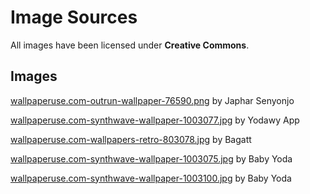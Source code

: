 # Image Sources

All images have been licensed under **Creative Commons**.

## Images

[wallpaperuse.com-outrun-wallpaper-76590.png](https://www.wallpaperuse.com/vien/xhbxx/) by Japhar Senyonjo

[wallpaperuse.com-synthwave-wallpaper-1003077.jpg](https://www.wallpaperuse.com/vien/omiiRb/) by Yodawy App

[wallpaperuse.com-wallpapers-retro-803078.jpg](https://www.wallpaperuse.com/vien/oiTJho/) by Bagatt

[wallpaperuse.com-synthwave-wallpaper-1003075.jpg](https://www.wallpaperuse.com/vien/omiiRT/) by Baby Yoda

[wallpaperuse.com-synthwave-wallpaper-1003100.jpg](https://www.wallpaperuse.com/vien/omiiiR/) by Baby Yoda